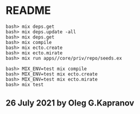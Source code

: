 # README #

```
bash> mix deps.get
bash> mix deps.update -all
bash> mix deps.get
bash> mix compile
bash> mix ecto.create
bash> mix ecto.mirate
bash> mix run apps//core/priv/repo/seeds.ex
```

```
bash> MIX_ENV=test mix compile
bash> MIX_ENV=test mix ecto.create
bash> MIX_ENV=test mix ecto.mirate
bash> mix test
```

## 26 July 2021 by Oleg G.Kapranov
